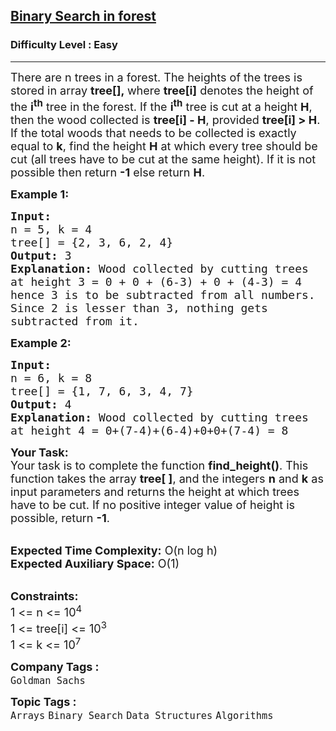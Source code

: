 <h2><a href="https://www.geeksforgeeks.org/problems/binary-search-in-forest--141631/1?page=1&category=Binary%20Search&status=unsolved&sortBy=difficulty">Binary Search in forest</a></h2><h3>Difficulty Level : Easy</h3><hr><div class="problems_problem_content__Xm_eO"><p><span style="font-size: 18px;">There are n trees in a forest. The heights of the trees is stored in array <strong>tree[],&nbsp;</strong>where <strong>tree[i]</strong>&nbsp;denotes the height of the&nbsp;<strong>i<sup>th</sup></strong>&nbsp;tree in the&nbsp;forest</span><span style="font-size: 18px;">. If the&nbsp;<strong>i<sup>th</sup></strong>&nbsp;tree is cut at a height <strong>H</strong>, then the&nbsp;wood collected is <strong>tree[i] - H</strong>, provided&nbsp;<strong>tree[i] &gt; H</strong>. If the total woods that needs to be collected is exactly equal to&nbsp;<strong>k</strong>,&nbsp;find the height&nbsp;<strong>H</strong> at which every tree should be cut (all trees have to be cut at the same height).&nbsp;If it is not possible then return&nbsp;<strong>-1</strong>&nbsp;else return <strong>H</strong>.</span></p>
<p><span style="font-size: 18px;"><strong>Example 1:</strong></span></p>
<pre><span style="font-size: 18px;"><strong>Input:
</strong>n = 5, k = 4
tree[] = {2, 3, 6, 2, 4}
<strong>Output: </strong>3<strong>
Explanation: </strong>Wood collected by cutting trees
at height 3 = 0 + 0 + (6-3) + 0 + (4-3) = 4
hence 3 is to be subtracted from all numbers.
Since 2 is lesser than 3, nothing gets
subtracted from it.</span></pre>
<p><span style="font-size: 18px;"><strong>Example 2:</strong></span></p>
<pre><span style="font-size: 18px;"><strong>Input:
</strong>n = 6, k = 8
tree[] = {1, 7, 6, 3, 4, 7}
<strong>Output: </strong>4
<strong>Explanation: </strong>Wood collected by cutting trees
at height 4 = 0+(7-4)+(6-4)+0+0+(7-4) = 8</span></pre>
<p><span style="font-size: 18px;"><strong>Your Task:</strong><br>Your task is to complete the function <strong>find_height()</strong>. This function takes the array <strong>tree[ ]</strong>, and the integers <strong>n</strong> and <strong>k</strong> as input parameters and returns the height at which trees have to be cut. If no positive integer value of height is possible, return <strong>-1</strong>.</span></p>
<p><br><span style="font-size: 18px;"><strong>Expected Time Complexity:</strong> O(n&nbsp;log h)<br><strong>Expected Auxiliary Space:</strong> O(1)</span></p>
<p><br><span style="font-size: 18px;"><strong>Constraints:&nbsp;</strong><br>1 &lt;= n &lt;= 10<sup>4</sup><br>1 &lt;= tree[i] &lt;= 10<sup>3</sup><br>1 &lt;= k &lt;= 10<sup>7</sup></span></p></div><p><span style=font-size:18px><strong>Company Tags : </strong><br><code>Goldman Sachs</code>&nbsp;<br><p><span style=font-size:18px><strong>Topic Tags : </strong><br><code>Arrays</code>&nbsp;<code>Binary Search</code>&nbsp;<code>Data Structures</code>&nbsp;<code>Algorithms</code>&nbsp;